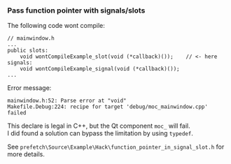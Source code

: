 ### Pass function pointer with signals/slots

The following code wont compile:

```
// mainwindow.h
...
public slots:
    void wontCompileExample_slot(void (*callback)());    // <- here
signals:
    void wontCompileExample_signal(void (*callback)());
...
```

Error message:

```
mainwindow.h:52: Parse error at "void"
Makefile.Debug:224: recipe for target 'debug/moc_mainwindow.cpp' failed
```

This declare is legal in C++, but the Qt component `moc_` will fail.  
I did found a solution can bypass the limitation by using `typedef`.

See `prefetch\Source\Example\Hack\function_pointer_in_signal_slot.h` for more details.
